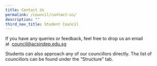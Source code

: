 ```yaml
---
title: Contact Us
permalink: /council/contact-us/
description: ""
third_nav_title: Student Council
---
```

If you have any queries or feedback, feel free to drop us an email at  [council@acsindep.edu.sg](mailto:council@acsindep.edu.sg)

Students can also approach any of our councillors directly. The list of councillors can be found under the “Structure” tab.